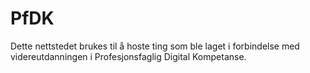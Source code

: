 # PfDK

Dette nettstedet brukes til å hoste ting som ble laget i forbindelse med videreutdanningen i Profesjonsfaglig Digital Kompetanse.
